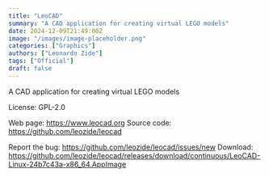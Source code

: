 ```yaml
---
title: "LeoCAD"
summary: "A CAD application for creating virtual LEGO models"
date: 2024-12-09T21:49:00Z
image: "/images/image-placeholder.png"
categories: ["Graphics"]
authors: ["Leonardo Zide"]
tags: ["Official"]
draft: false
---
```


A CAD application for creating virtual LEGO models

License: GPL-2.0

Web page: <https://www.leocad.org>
Source code: <https://github.com/leozide/leocad>

Report the bug: <https://github.com/leozide/leocad/issues/new>
Download: <https://github.com/leozide/leocad/releases/download/continuous/LeoCAD-Linux-24b7c43a-x86_64.AppImage>
